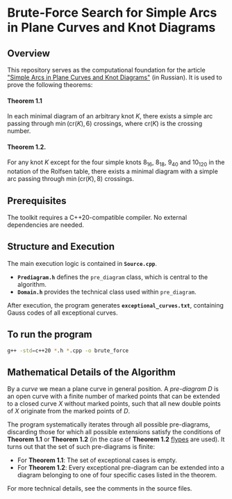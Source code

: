 # Brute-Force Search for Simple Arcs in Plane Curves and Knot Diagrams

## Overview
This repository serves as the computational foundation for the article ["Simple Arcs in Plane Curves and Knot Diagrams"](http://journal.imm.uran.ru/2017-v.23-4-pp.63-76) (in Russian). It is used to prove the following theorems:

#### **Theorem 1.1** 
In each minimal diagram of an arbitrary knot $K$, there exists a simple arc passing through $\min(\text{cr}(K),6)$ crossings, where $\text{cr}(K)$ is the crossing number.
#### **Theorem 1.2.** 
For any knot $K$ except for the four simple knots $8_{16}$, $8_{18}$, $9_{40}$ and $10_{120}$ in the notation of the Rolfsen table, there exists a minimal diagram with a simple arc passing through $\min(\text{cr}(K),8)$ crossings.

## Prerequisites
The toolkit requires a C++20-compatible compiler. No external dependencies are needed.

## Structure and Execution
The main execution logic is contained in **`Source.cpp`**.  
- **`Prediagram.h`** defines the `pre_diagram` class, which is central to the algorithm.  
- **`Domain.h`** provides the technical class used within `pre_diagram`.  

After execution, the program generates **`exceptional_curves.txt`**, containing Gauss codes of all exceptional curves.

## To run the program
```sh
g++ -std=c++20 *.h *.cpp -o brute_force
```

## Mathematical Details of the Algorithm
By a  *curve* we mean a plane curve in general position. A *pre-diagram* $D$ is an open curve with a finite number of marked points that can be extended to a closed curve $X$ without marked points, such that all new double points of $X$ originate from the marked points of $D$.

The program systematically iterates through all possible pre-diagrams, discarding those for which all possible extensions satisfy the conditions of **Theorem 1.1** or **Theorem 1.2** (in the case of **Theorem 1.2** [flypes](https://en.wikipedia.org/wiki/Flype) are used). It turns out that the set of such pre-diagrams is finite:
- For **Theorem 1.1**: The set of exceptional cases is empty.
- For **Theorem 1.2**: Every exceptional pre-diagram can be extended into a diagram belonging to one of four specific cases listed in the theorem.

For more technical details, see the comments in the source files.
